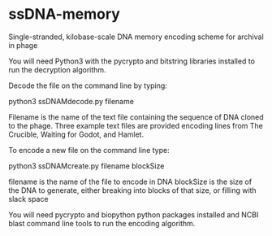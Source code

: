 # ssDNA-memory
Single-stranded, kilobase-scale DNA memory encoding scheme for archival in phage

You will need Python3 with the pycrypto and bitstring libraries installed to run the decryption algorithm.

Decode the file on the command line by typing:

python3 ssDNAMdecode.py filename
  
Filename is the name of the text file containing the sequence of DNA cloned to the phage. Three example text files are provided encoding lines from The Crucible, Waiting for Godot, and Hamlet.


To encode a new file on the command line type:

python3 ssDNAMcreate.py filename blockSize

filename is the name of the file to encode in DNA
blockSize is the size of the DNA to generate, either breaking into blocks of that size, or filling with slack space

You will need pycrypto and biopython python packages installed and NCBI blast command line tools to run the encoding algorithm.
